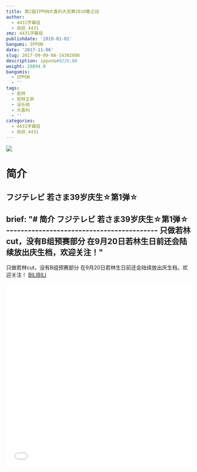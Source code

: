```yaml
---
title: 第2届IPPON大喜利大奖赛2010春之战
author:
  - 4431字幕组
  - 叔叔_4431
zmz: 4431字幕组
publishdate: '2010-01-01'
bangumi: IPPON
date: '2017-11-06'
slug: 2017-09-09-NA-14302006
description: ippon&#8226;NA
weight: 28894.0
bangumis:
  - IPPON
  - ''
tags:
  - 若林
  - 若林正恭
  - 设乐统
  - 大喜利
  - ''
categories:
  - 4431字幕组
  - 叔叔_4431
---
```

![](https://i.imgur.com/rBvzhTR.png)
# 简介  
フジテレビ
若さま39岁庆生☆第1弹☆
---------------------------------------
brief: "# 简介 フジテレビ 若さま39岁庆生☆第1弹☆ ------------------------------------------ 只做若林cut，没有B组预赛部分 在9月20日若林生日前还会陆续放出庆生档，欢迎关注！"
---
只做若林cut，没有B组预赛部分
在9月20日若林生日前还会陆续放出庆生档，欢迎关注！
  [BILIBILI](https://www.bilibili.com/video/av14302006/)

  <iframe src="//www.bilibili.com/blackboard/player.html?aid=14302006" width="100%" height="500" frameborder="0" allowfullscreen="allowfullscreen"></iframe>
